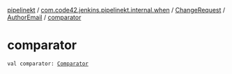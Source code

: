 [pipelinekt](../../../index.md) / [com.code42.jenkins.pipelinekt.internal.when](../../index.md) / [ChangeRequest](../index.md) / [AuthorEmail](index.md) / [comparator](./comparator.md)

# comparator

`val comparator: `[`Comparator`](../../../com.code42.jenkins.pipelinekt.core/-comparator/index.md)
